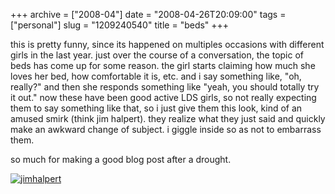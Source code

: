 +++
archive = ["2008-04"]
date = "2008-04-26T20:09:00"
tags = ["personal"]
slug = "1209240540"
title = "beds"
+++

this is pretty funny, since its happened on multiples occasions with
different girls in the last year. just over the course of a conversation,
the topic of beds has come up for some reason. the girl starts claiming
how much she loves her bed, how comfortable it is, etc. and i say
something like, "oh, really?" and then she responds something like "yeah,
you should totally try it out." now these have been good active LDS girls,
so not really expecting them to say something like that, so i just give
them this look, kind of an amused smirk (think jim halpert). they realize
what they just said and quickly make an awkward change of subject.
i giggle inside so as not to embarrass them.

so much for making a good blog post after a drought.

[![jimhalpert][1]][2]

[1]: http://farm3.static.flickr.com/2775/4082386824_e3b7f62673_o.jpg
[2]: http://www.flickr.com/photos/rjbismark90/4082386824/ (jimhalpert by ryanallanjohnson, on Flickr)

